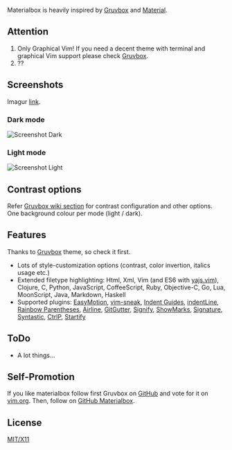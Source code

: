 Materialbox is heavily inspired by [Gruvbox][] and [Material][].

  [Material]: https://github.com/cpaulik/emacs-material-theme
  [Gruvbox]: https://github.com/morhetz/gruvbox

## Attention

1. Only Graphical Vim! If you need a decent theme with terminal and graphical Vim support please check [Gruvbox][].
2. ??

## Screenshots

Imagur [link][].

  [link]: https://imgur.com/a/VvlpJ

### Dark mode

![Screenshot Dark](https://i.imgur.com/3gaLTFh.png)

### Light mode

![Screenshot Light](https://i.imgur.com/970bASw.png)

## Contrast options

Refer [Gruvbox wiki section][] for contrast configuration and other options. One background colour per mode (light / dark).

   [Gruvbox wiki section]: https://github.com/morhetz/gruvbox/wiki/Configuration#ggruvbox_contrast_dark

## Features

Thanks to [Gruvbox][] theme, so check it first.

-   Lots of style-customization options (contrast, color invertion, italics usage etc.)
-   Extended filetype highlighting: Html, Xml, Vim (and ES6 with [yajs.vim][]), Clojure, C, Python, JavaScript, CoffeeScript, Ruby, Objective-C, Go, Lua, MoonScript, Java, Markdown, Haskell
-   Supported plugins: [EasyMotion][], [vim-sneak][], [Indent Guides][], [indentLine][], [Rainbow Parentheses][], [Airline][], [GitGutter][], [Signify][], [ShowMarks][], [Signature][], [Syntastic][], [CtrlP][], [Startify][]

  [yajs.vim]: https://github.com/othree/yajs.vim
  [EasyMotion]: https://github.com/Lokaltog/vim-easymotion
  [vim-sneak]: https://github.com/justinmk/vim-sneak
  [Indent Guides]: https://github.com/nathanaelkane/vim-indent-guides
  [indentLine]: https://github.com/Yggdroot/indentLine
  [Rainbow Parentheses]: https://github.com/kien/rainbow_parentheses.vim
  [Airline]: https://github.com/bling/vim-airline
  [GitGutter]: https://github.com/airblade/vim-gitgutter
  [Signify]: https://github.com/mhinz/vim-signify
  [ShowMarks]: http://www.vim.org/scripts/script.php?script_id=152
  [Signature]: https://github.com/kshenoy/vim-signature
  [Syntastic]: https://github.com/scrooloose/syntastic
  [CtrlP]: https://github.com/kien/ctrlp.vim
  [Startify]: https://github.com/mhinz/vim-startify

## ToDo

* A lot things...

## Self-Promotion

If you like materialbox follow first Gruvbox on [GitHub][] and vote for it on [vim.org][]. Then, follow on [GitHub Materialbox][].

## License

[MIT/X11][]

[GitHub]: https://github.com/morhetz/gruvbox
[vim.org]: http://www.vim.org/scripts/script.php?script_id=4349
[MIT/X11]: https://en.wikipedia.org/wiki/MIT_License
[GitHub Materialbox]: https://github.com/mkarmona/materialbox
